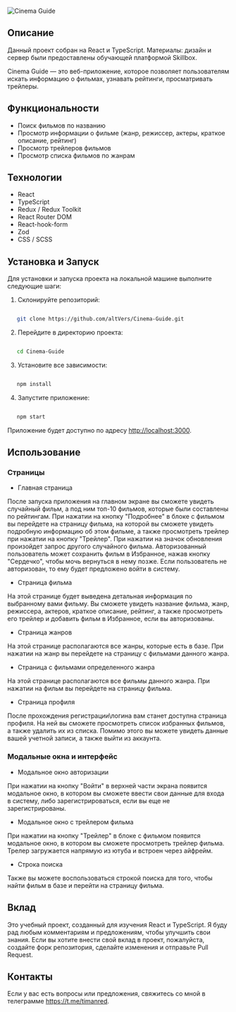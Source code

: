 ![Cinema Guide](https://i.ibb.co/6BwX4Gx/logo.png)

## Описание

Данный проект собран на React и TypeScript. Материалы: дизайн и сервер были предоставлены обучающей платформой Skillbox.

Cinema Guide — это веб-приложение, которое позволяет пользователям искать информацию о фильмах, узнавать рейтинги, просматривать трейлеры.

## Функциональности

- Поиск фильмов по названию
- Просмотр информации о фильме (жанр, режиссер, актеры, краткое описание, рейтинг)
- Просмотр трейлеров фильмов
- Просмотр списка фильмов по жанрам

## Технологии

- React
- TypeScript
- Redux / Redux Toolkit
- React Router DOM
- React-hook-form
- Zod
- CSS / SCSS

## Установка и Запуск

Для установки и запуска проекта на локальной машине выполните следующие шаги:

1. Склонируйте репозиторий:
```bash

   git clone https://github.com/altVers/Cinema-Guide.git

   ```
2. Перейдите в директорию проекта:
```bash

   cd Cinema-Guide

   ```
3. Установите все зависимости:
```bash

   npm install

   ```
4. Запустите приложение:
```bash

   npm start

   ```
Приложение будет доступно по адресу [http://localhost:3000](http://localhost:3000).

## Использование

### Страницы

- Главная страница

После запуска приложения на главном экране вы сможете увидеть случайный фильм, а под ним топ-10 фильмов, которые были составлены по рейтингам. При нажатии на кнопку "Подробнее" в блоке с фильмом вы перейдете на страницу фильма, на которой вы сможете увидеть подробную информацию об этом фильме, а также просмотреть трейлер при нажатии на кнопку "Трейлер". При нажатии на значок обновления произойдет запрос другого случайного фильма. Авторизованный пользователь может сохранить фильм в Избранное, нажав кнопку "Сердечко", чтобы мочь вернуться в нему позже. Если пользователь не авторизован, то ему будет предложено войти в систему.

- Страница фильма

На этой странице будет выведена детальная информация по выбранному вами фильму. Вы сможете увидеть название фильма, жанр, режиссера, актеров, краткое описание, рейтинг, а также просмотреть его трейлер и добавить фильм в Избранное, если вы авторизованы.

- Страница жанров

На этой странице располагаются все жанры, которые есть в базе. При нажатии на жанр вы перейдете на страницу с фильмами данного жанра.

- Страница с фильмами определенного жанра

На этой странице располагаются все фильмы данного жанра. При нажатии на фильм вы перейдете на страницу фильма.

- Страница профиля

После прохождения регистрации\логина вам станет доступна страница профиля. На ней вы сможете просмотреть список избранных фильмов, а также удалить их из списка. Помимо этого вы можете увидеть данные вашей учетной записи, а также выйти из аккаунта.

### Модальные окна и интерфейс

- Модальное окно авторизации

При нажатии на кнопку "Войти" в верхней части экрана появится модальное окно, в котором вы сможете ввести свои данные для входа в систему, либо зарегистрироваться, если вы еще не зарегистрированы.

- Модальное окно с трейлером фильма

При нажатии на кнопку "Трейлер" в блоке с фильмом появится модальное окно, в котором вы сможете просмотреть трейлер фильма. Трелер загружается напрямую из ютуба и встроен через айфрейм.

- Строка поиска

Также вы можете воспользоваться строкой поиска для того, чтобы найти фильм в базе и перейти на страницу фильма.


## Вклад

Это учебный проект, созданный для изучения React и TypeScript. Я буду рад любым комментариям и предложениям, чтобы улучшить свои знания.
Если вы хотите внести свой вклад в проект, пожалуйста, создайте форк репозитория, сделайте изменения и отправьте Pull Request.


## Контакты

Если у вас есть вопросы или предложения, свяжитесь со мной в телеграмме https://t.me/timanred.
